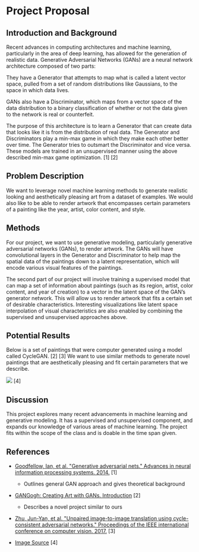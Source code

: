 # Project Proposal

## Introduction and Background

Recent advances in computing architectures and machine learning, particularly in the area of deep learning, has allowed for the generation of realistic data. Generative Adversarial Networks (GANs) are a neural network architecture composed of two parts:

They have a Generator that attempts to map what is called a latent vector space, pulled from a set of random distributions like Gaussians, to the space in which data lives.

GANs also have a Discriminator, which maps from a vector space of the data distribution to a binary classification of whether or not the data given to the network is real or counterfeit.

The purpose of this architecture is to learn a Generator that can create data that looks like it is from the distribution of real data. The Generator and Discriminators play a min-max game in which they make each other better over time. The Generator tries to outsmart the Discriminator and vice versa. These models are trained in an unsupervised manner using the above described min-max game optimization. [1] [2]


## Problem Description

We want to leverage novel machine learning methods to generate realistic looking and aesthetically pleasing art from a dataset of examples. We would also like to be able to render artwork that encompasses certain parameters of a painting like the year, artist, color content, and style. 

## Methods

For our project, we want to use generative modeling, particularly generative adversarial networks (GANs), to render artwork. The GANs will have convolutional layers in the Generator and Discriminator to help map the spatial data of the paintings down to a latent representation, which will encode various visual features of the paintings.

The second part of our project will involve training a supervised model that can map a set of information about paintings (such as its region, artist, color content, and year of creation) to a vector in the latent space of the GAN’s generator network. This will allow us to render artwork that fits a certain set of desirable characteristics. Interesting visualizations like latent space interpolation of visual characteristics are also enabled by combining the supervised and unsupervised approaches above.

## Potential Results

Below is a set of paintings that were computer generated using a model called CycleGAN. [2] [3] We want to use similar methods to generate novel paintings that are aesthetically pleasing and fit certain parameters that we describe.

![](https://miro.medium.com/max/875/1*CX690BeurSxHFJPSiGW1ow.png)
[4]

## Discussion

This project explores many recent advancements in machine learning and generative modeling. It has a supervised and unsupervised component, and expands our knowledge of various areas of machine learning. The project fits within the scope of the class and is doable in the time span given. 


## References

- [Goodfellow, Ian, et al. "Generative adversarial nets." Advances in neural information processing systems. 2014.](https://papers.nips.cc/paper/5423-generative-adversarial-nets.pdf) [1]
    - Outlines general GAN approach and gives theoretical background

- [GANGogh: Creating Art with GANs. Introduction](https://towardsdatascience.com/gangogh-creating-art-with-gans-8d087d8f74a1) [2]
    - Describes a novel project similar to ours

- [Zhu, Jun-Yan, et al. "Unpaired image-to-image translation using cycle-consistent adversarial networks." Proceedings of the IEEE international conference on computer vision. 2017.](https://arxiv.org/abs/1703.10593) [3]

- [Image Source](https://towardsdatascience.com/cyclegans-to-create-computer-generated-art-161082601709) [4]

